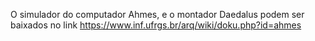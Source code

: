 O simulador do computador Ahmes, e o montador Daedalus podem ser baixados no link https://www.inf.ufrgs.br/arq/wiki/doku.php?id=ahmes
